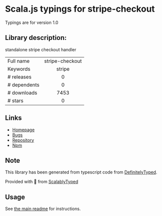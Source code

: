 
# Scala.js typings for stripe-checkout

Typings are for version 1.0

## Library description:
standalone stripe checkout handler

|                    |                 |
| ------------------ | :-------------: |
| Full name          | stripe-checkout |
| Keywords           | stripe |
| # releases         | 0 |
| # dependents       | 0 |
| # downloads        | 7453 |
| # stars            | 0 |

## Links
- [Homepage](https://github.com/MatthewMueller/stripe-checkout#readme)
- [Bugs](https://github.com/MatthewMueller/stripe-checkout/issues)
- [Repository](https://github.com/MatthewMueller/stripe-checkout)
- [Npm](https://www.npmjs.com/package/stripe-checkout)
    


## Note
This library has been generated from typescript code from [DefinitelyTyped](https://definitelytyped.org).

Provided with :purple_heart: from [ScalablyTyped](https://github.com/oyvindberg/ScalablyTyped)

## Usage
See [the main readme](../../readme.md) for instructions.


